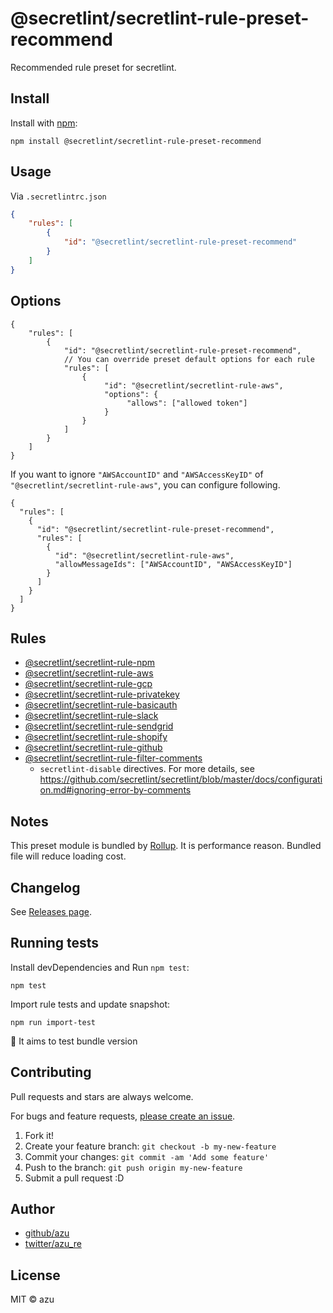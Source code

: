 # @secretlint/secretlint-rule-preset-recommend

Recommended rule preset for secretlint.

## Install

Install with [npm](https://www.npmjs.com/):

    npm install @secretlint/secretlint-rule-preset-recommend

## Usage


Via `.secretlintrc.json`

```json
{
    "rules": [
        {
            "id": "@secretlint/secretlint-rule-preset-recommend"
        }
    ]
}
```

## Options

```json5
{
    "rules": [
        {
            "id": "@secretlint/secretlint-rule-preset-recommend",
            // You can override preset default options for each rule
            "rules": [
                {
                     "id": "@secretlint/secretlint-rule-aws",
                     "options": {
                          "allows": ["allowed token"]
                     }
                }
            ]
        }
    ]
}
```

If you want to ignore `"AWSAccountID"` and `"AWSAccessKeyID"` of `"@secretlint/secretlint-rule-aws"`, you can configure following.

```json5
{
  "rules": [
    {
      "id": "@secretlint/secretlint-rule-preset-recommend",
      "rules": [
        {
          "id": "@secretlint/secretlint-rule-aws",
          "allowMessageIds": ["AWSAccountID", "AWSAccessKeyID"]
        }
      ]
    }
  ]
}
```

## Rules

- [@secretlint/secretlint-rule-npm](https://www.npmjs.com/package/@secretlint/secretlint-rule-npm)
- [@secretlint/secretlint-rule-aws](https://www.npmjs.com/package/@secretlint/secretlint-rule-aws)
- [@secretlint/secretlint-rule-gcp](https://www.npmjs.com/package/@secretlint/secretlint-rule-gcp)
- [@secretlint/secretlint-rule-privatekey](https://www.npmjs.com/package/@secretlint/secretlint-rule-privatekey)
- [@secretlint/secretlint-rule-basicauth](https://www.npmjs.com/package/@secretlint/secretlint-rule-basicauth)
- [@secretlint/secretlint-rule-slack](https://www.npmjs.com/package/@secretlint/secretlint-rule-slack)
- [@secretlint/secretlint-rule-sendgrid](https://www.npmjs.com/package/@secretlint/secretlint-rule-sendgrid)
- [@secretlint/secretlint-rule-shopify](https://www.npmjs.com/package/@secretlint/secretlint-rule-shopify)
- [@secretlint/secretlint-rule-github](https://www.npmjs.com/package/@secretlint/secretlint-rule-github)
- [@secretlint/secretlint-rule-filter-comments](https://www.npmjs.com/package/@secretlint/secretlint-rule-filter-comments)
  - `secretlint-disable` directives. For more details, see <https://github.com/secretlint/secretlint/blob/master/docs/configuration.md#ignoring-error-by-comments>

## Notes

This preset module is bundled by [Rollup](https://rollupjs.org).
It is performance reason. Bundled file will reduce loading cost.

## Changelog

See [Releases page](https://github.com/secretlint/secretlint/releases).

## Running tests

Install devDependencies and Run `npm test`:

    npm test

Import rule tests and update snapshot:

    npm run import-test

:memo: It aims to test bundle version

## Contributing

Pull requests and stars are always welcome.

For bugs and feature requests, [please create an issue](https://github.com/secretlint/secretlint/issues).

1. Fork it!
2. Create your feature branch: `git checkout -b my-new-feature`
3. Commit your changes: `git commit -am 'Add some feature'`
4. Push to the branch: `git push origin my-new-feature`
5. Submit a pull request :D

## Author

- [github/azu](https://github.com/azu)
- [twitter/azu_re](https://twitter.com/azu_re)

## License

MIT © azu
